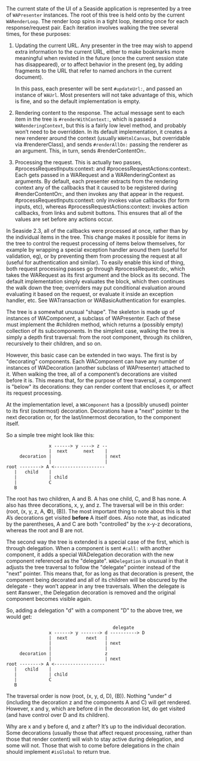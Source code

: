 The current state of the UI of a Seaside application is represented by a tree of `WAPresenter` instances. The root of this tree is held onto by the current `WARenderLoop`. The render loop spins in a tight loop, iterating once for each response/request pair. Each iteration involves walking the tree several times, for these purposes:

1. Updating the current URL. Any presenter in the tree may wish to append extra information to the current URL, either to make bookmarks more meaningful when revisted in the future (once the current session state has disappeared), or to affect behavior in the present (eg, by adding fragments to the URL that refer to named anchors in the current document).

   In this pass, each presenter will be sent `#updateUrl:`, and passed an instance of `WAUrl`. Most presenters will not take advantage of this, which is fine, and so the default implementation is empty.

2. Rendering content to the response. The actual message sent to each item in the tree is `#renderWithContext:`, which is passed a `WARenderingContext`, but this is a fairly low level method, and probably won’t need to be overridden. In its default implementation, it creates a new renderer around the context (usually `WAHtmlCanvas`, but overridable via #rendererClass), and sends `#renderAllOn:` passing the renderer as an argument. This, in turn, sends #renderContentOn:.

3. Processing the request. This is actually two passes, #processRequestInputs:context: and #processRequestActions:context:. Each gets passed in a WARequest and a WARenderingContext as arguments. By default, each presenter extracts from the rendering context any of the callbacks that it caused to be registered during #renderContentOn:, and then invokes any that appear in the request. #processRequestInputs:context: only invokes value callbacks (for form inputs, etc), whereas #processRequestActions:context: invokes action callbacks, from links and submit buttons. This ensures that all of the values are set before any actions occur.

In Seaside 2.3, all of the callbacks were processed at once, rather than by the individual items in the tree. This change makes it possible for items in the tree to control the request processing of items below themselves, for example by wrapping a special exception handler around them (useful for validation, eg), or by preventing them from processing the request at all (useful for authentication and similar). To easily enable this kind of thing, both request processing passes go through #processRequest:do:, which takes the WARequest as its first argument and the block as its second. The default implementation simply evaluates the block, which then continues the walk down the tree; overriders may put conditional evaluation around evaluating it based on the request, or evaluate it inside an exception handler, etc. See WATransaction or WABasicAuthentication for examples.

The tree is a somewhat unusual "shape". The skeleton is made up of instances of WAComponent, a subclass of WAPresenter. Each of these must implement the #children method, which returns a (possibly empty) collection of its subcomponents. In the simplest case, walking the tree is simply a depth first traversal: from the root component, through its children, recursively to their children, and so on.

However, this basic case can be extended in two ways. The first is by "decorating" components. Each WAComponent can have any number of instances of WADecoration (another subclass of WAPresenter) attached to it. When walking the tree, all of a component’s decorations are visited before it is. This means that, for the purpose of tree traversal, a component is "below" its decorations: they can render content that encloses it, or affect its request processing.

At the implementation level, a `WAComponent` has a (possibly unused) pointer to its first (outermost) decoration. Decorations have a "next" pointer to the next decoration or, for the last/innermost decoration, to the component itself.

So a simple tree might look like this:

```
                x ------> y ----> z --
                |  next      next    |
     decoration |                    | next
                |                    |
root --------> A <-------------------
   |   child    |
   |            | child
   |            C
   B
```

The root has two children, A and B. A has one child, C, and B has none. A also has three decorations, x, y, and z. The traversal will be in this order: (root, (x, y, z, A, ©), (B)). The most important thing to note about this is that A’s decorations get visited **before** A itself does. Also note that, as indicated by the parentheses, A and C are both "controlled" by the x-y-z decorations, whereas the root and B are not.

The second way the tree is extended is a special case of the first, which is through delegation. When a component is sent `#call:` with another component, it adds a special WADelegation decoration with the new component referenced as the "delegate". `WADelegation` is unusual in that it adjusts the tree traversal to follow the "delegate" pointer instead of the "next" pointer. This means that, for as long as that decoration is present, the component being decorated and all of its children will be obscured by the delegate - they won’t appear in any tree traversals. When the delegate is sent #answer:, the Delegation decoration is removed and the original component becomes visible again.

So, adding a delegation "d" with a component "D" to the above tree, we would get:

```
                                        delegate
                x ------> y -------> d ----------> D
                |  next       next   |
                |                    | next
                |                    |
     decoration |                    z
                |                    | next
root --------> A <-------------------
   |   child    |
   |            | child
   |            C
   B
```

The traversal order is now (root, (x, y, d, D), (B)). Nothing "under" d (including the decoration z and the components A and C) will get rendered. However, x and y, which are before d in the decoration list, do get visited (and have control over D and its children).

Why are x and y before d, and z after? It’s up to the individual decoration. Some decorations (usually those that affect request processing, rather than those that render content) will wish to stay active during delegation, and some will not. Those that wish to come before delegations in the chain should implement `#isGlobal` to return true.